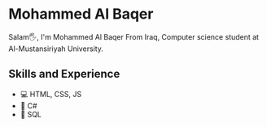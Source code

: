 # Mohammed Al Baqer
Salam🖐, I'm Mohammed Al Baqer From Iraq, Computer science student at Al-Mustansiriyah University.
## Skills and Experience
* 💻 HTML, CSS, JS
* 💜 C#
* 📂 SQL
